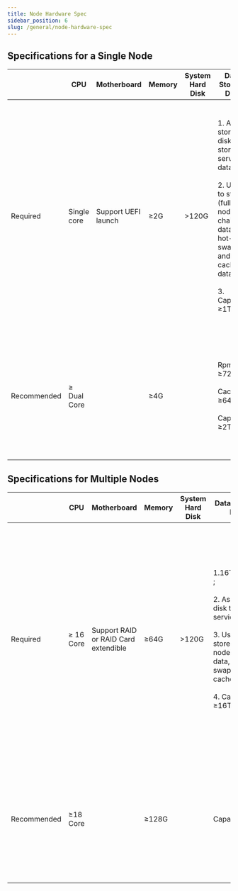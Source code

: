 ```yaml
---
title: Node Hardware Spec
sidebar_position: 6
slug: /general/node-hardware-spec
---
```


## Specifications for a Single Node

|             | CPU         | Motherboard         | Memory | System Hard Disk | Data Storage Disk                                                                                                                             | Network Environment                                                                                                                                                                                                                                                             | Operating System                         |
| ----------- | ----------- | ------------------- | ------ | ---------------- | --------------------------------------------------------------------------------------------------------------------------------------------- | ------------------------------------------------------------------------------------------------------------------------------------------------------------------------------------------------------------------------------------------------------------------------------- | ---------------------------------------- |
| Required    | Single core | Support UEFI launch | ≥2G    | >120G            | 1. As storage disk to store service data;<br/><br/>2. Used to store (full-node) chain data, hot-swap and cache data;<br/><br/>3. Capacity ≥1T | 1. Bandwidth ≥10Mbps <br/><br/>2. Full-node sync blocks and data cache have high requirements on the network which require a high-quality network environment to avoid losses caused by workload transactions that cannot be sent<br/><br/> 3. Open the p2p port (default 1634) | Ubuntu desktop 20.04 <br/><br/>Windows10 |
| Recommended | ≥ Dual Core |                     | ≥4G    |                  | Rpm ≥7200<br/><br/>Cache ≥64MB<br/><br/>Capacity ≥2T                                                                                          | 1.High-quality network environment. And it is recommended to configure UPS and emergency power supply system.<br/><br/> 2.Bandwidth ≥100bps                                                                                                                                     | Ubuntu desktop 20.04 <br/><br/>Windows10 |

## Specifications for Multiple Nodes

|             | CPU       | Motherboard                          | Memory | System Hard Disk | Data Storage Disk                                                                                                                                                           | Network Environment                                                                                                                                                                                                                                                               | Operating System                         |
| ----------- | --------- | ------------------------------------ | ------ | ---------------- | --------------------------------------------------------------------------------------------------------------------------------------------------------------------------- | --------------------------------------------------------------------------------------------------------------------------------------------------------------------------------------------------------------------------------------------------------------------------------- | ---------------------------------------- |
| Required    | ≥ 16 Core | Support RAID or RAID Card extendible | ≥64G   | >120G            | 1.16T RAID 0 ; <br/><br/>2. As storage disk to store service data ;<br/><br/> 3. Used to store (full-node) chain data, hot-swap and cache data ;<br/><br/> 4. Capacity ≥16T | 1. Bandwidth ≥100Mbps <br/><br/>2. Full-node sync blocks and data cache have high requirements on the network which require a high-quality network environment to avoid losses caused by workload transactions that cannot be sent. <br/><br/>3. Open the p2p port (default 1634) | Ubuntu desktop 20.04 <br/><br/>Windows10 |
| Recommended | ≥18 Core  |                                      | ≥128G  |                  | Capacity≥20T                                                                                                                                                                | 1.High-quality network environment. And it is recommended to configure UPS and emergency power supply system.<br/><br/>2.Bandwidth ≥1000bps                                                                                                                                       | Ubuntu desktop 20.04 <br/><br/>Windows10 |
